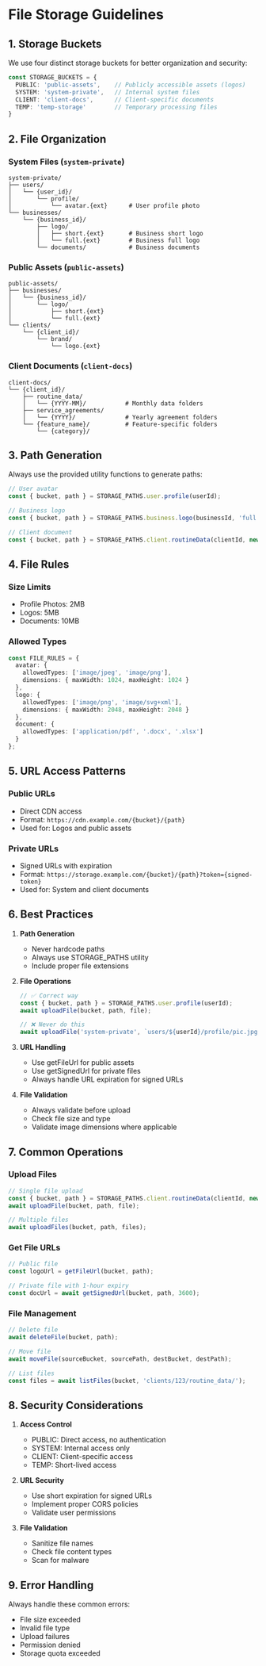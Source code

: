 # File Storage Guidelines

## 1. Storage Buckets

We use four distinct storage buckets for better organization and security:

```typescript
const STORAGE_BUCKETS = {
  PUBLIC: 'public-assets',    // Publicly accessible assets (logos)
  SYSTEM: 'system-private',   // Internal system files
  CLIENT: 'client-docs',      // Client-specific documents
  TEMP: 'temp-storage'        // Temporary processing files
}
```

## 2. File Organization

### System Files (`system-private`)
```
system-private/
├── users/
│   └── {user_id}/
│       └── profile/
│           └── avatar.{ext}      # User profile photo
└── businesses/
    └── {business_id}/
        ├── logo/
        │   ├── short.{ext}       # Business short logo
        │   └── full.{ext}        # Business full logo
        └── documents/            # Business documents
```

### Public Assets (`public-assets`)
```
public-assets/
├── businesses/
│   └── {business_id}/
│       └── logo/
│           ├── short.{ext}
│           └── full.{ext}
└── clients/
    └── {client_id}/
        └── brand/
            └── logo.{ext}
```

### Client Documents (`client-docs`)
```
client-docs/
└── {client_id}/
    ├── routine_data/
    │   └── {YYYY-MM}/           # Monthly data folders
    ├── service_agreements/
    │   └── {YYYY}/              # Yearly agreement folders
    └── {feature_name}/          # Feature-specific folders
        └── {category}/
```

## 3. Path Generation

Always use the provided utility functions to generate paths:

```typescript
// User avatar
const { bucket, path } = STORAGE_PATHS.user.profile(userId);

// Business logo
const { bucket, path } = STORAGE_PATHS.business.logo(businessId, 'full');

// Client document
const { bucket, path } = STORAGE_PATHS.client.routineData(clientId, new Date());
```

## 4. File Rules

### Size Limits
- Profile Photos: 2MB
- Logos: 5MB
- Documents: 10MB

### Allowed Types
```typescript
const FILE_RULES = {
  avatar: {
    allowedTypes: ['image/jpeg', 'image/png'],
    dimensions: { maxWidth: 1024, maxHeight: 1024 }
  },
  logo: {
    allowedTypes: ['image/png', 'image/svg+xml'],
    dimensions: { maxWidth: 2048, maxHeight: 2048 }
  },
  document: {
    allowedTypes: ['application/pdf', '.docx', '.xlsx']
  }
};
```

## 5. URL Access Patterns

### Public URLs
- Direct CDN access
- Format: `https://cdn.example.com/{bucket}/{path}`
- Used for: Logos and public assets

### Private URLs
- Signed URLs with expiration
- Format: `https://storage.example.com/{bucket}/{path}?token={signed-token}`
- Used for: System and client documents

## 6. Best Practices

1. **Path Generation**
   - Never hardcode paths
   - Always use STORAGE_PATHS utility
   - Include proper file extensions

2. **File Operations**
   ```typescript
   // ✅ Correct way
   const { bucket, path } = STORAGE_PATHS.user.profile(userId);
   await uploadFile(bucket, path, file);

   // ❌ Never do this
   await uploadFile('system-private', `users/${userId}/profile/pic.jpg`, file);
   ```

3. **URL Handling**
   - Use getFileUrl for public assets
   - Use getSignedUrl for private files
   - Always handle URL expiration for signed URLs

4. **File Validation**
   - Always validate before upload
   - Check file size and type
   - Validate image dimensions where applicable

## 7. Common Operations

### Upload Files
```typescript
// Single file upload
const { bucket, path } = STORAGE_PATHS.client.routineData(clientId, new Date());
await uploadFile(bucket, path, file);

// Multiple files
await uploadFiles(bucket, path, files);
```

### Get File URLs
```typescript
// Public file
const logoUrl = getFileUrl(bucket, path);

// Private file with 1-hour expiry
const docUrl = await getSignedUrl(bucket, path, 3600);
```

### File Management
```typescript
// Delete file
await deleteFile(bucket, path);

// Move file
await moveFile(sourceBucket, sourcePath, destBucket, destPath);

// List files
const files = await listFiles(bucket, 'clients/123/routine_data/');
```

## 8. Security Considerations

1. **Access Control**
   - PUBLIC: Direct access, no authentication
   - SYSTEM: Internal access only
   - CLIENT: Client-specific access
   - TEMP: Short-lived access

2. **URL Security**
   - Use short expiration for signed URLs
   - Implement proper CORS policies
   - Validate user permissions

3. **File Validation**
   - Sanitize file names
   - Check file content types
   - Scan for malware

## 9. Error Handling

Always handle these common errors:
- File size exceeded
- Invalid file type
- Upload failures
- Permission denied
- Storage quota exceeded
